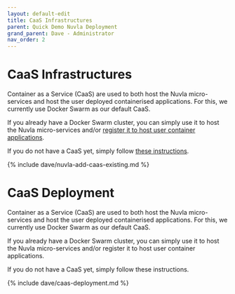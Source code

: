 ```yaml
---
layout: default-edit
title: CaaS Infrastructures
parent: Quick Demo Nuvla Deployment
grand_parent: Dave - Administrator
nav_order: 2
---
```


# CaaS Infrastructures

Container as a Service (CaaS) are used to both host the Nuvla micro-services and host the user deployed containerised applications.  For this, we currently use Docker Swarm as our default CaaS.

If you already have a Docker Swarm cluster, you can simply use it to host the Nuvla micro-services and/or [register it to host user container applications](/docs/dave/quick/caas-infrastructures#add-caas).

If you do not have a CaaS yet, simply follow [these instructions](/docs/dave/quick/caas-infrastructures#caas-deployment).

{% include dave/nuvla-add-caas-existing.md %}

# CaaS Deployment

Container as a Service (CaaS) are used to both host the Nuvla micro-services and host the user deployed containerised applications.  For this, we currently use Docker Swarm as our default CaaS.

If you already have a Docker Swarm cluster, you can simply use it to host the Nuvla micro-services and/or register it to host user container applications.

If you do not have a CaaS yet, simply follow these instructions.

{% include dave/caas-deployment.md %}
